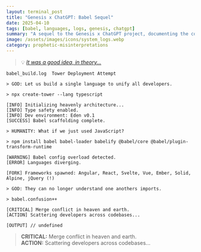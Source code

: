 ```yaml
---
layout: terminal_post
title: "Genesis x ChatGPT: Babel Sequel"
date: 2025-04-10
tags: [babel, languages, logs, genesis, chatgpt]
summary: "A sequel to the Genesis x ChatGPT project, documenting the confusion and divergence during the Babel deployment."
image: /assets/images/icons/system_logs.webp
category: prophetic-misinterpretations
---
```


> 💡 [*It was a good idea, in theory...*]("https://en.wikipedia.org/wiki/Tower_of_Babel")

```log
babel_build.log  Tower Deployment Attempt

> GOD: Let us build a single language to unify all developers.

> npx create-tower --lang typescript

[INFO] Initializing heavenly architecture...
[INFO] Type safety enabled.
[INFO] Dev environment: Eden v0.1
[SUCCESS] Babel scaffolding complete.

> HUMANITY: What if we just used JavaScript?

> npm install babel babel-loader babelify @babel/core @babel/plugin-transform-runtime

[WARNING] Babel config overload detected.
[ERROR] Languages diverging.

[FORK] Frameworks spawned: Angular, React, Svelte, Vue, Ember, Solid, Alpine, jQuery (!)

> GOD: They can no longer understand one anothers imports.

> babel.confusion++

[CRITICAL] Merge conflict in heaven and earth.
[ACTION] Scattering developers across codebases...

[OUTPUT] // undefined
```

> **CRITICAL:** Merge conflict in heaven and earth.  
> **ACTION:** Scattering developers across codebases...
